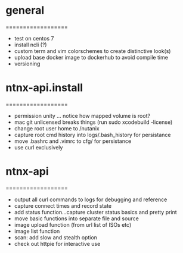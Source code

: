 
# general
==================
- test on centos 7
- install ncli (?)
- custom term and vim colorschemes to create distinctive look(s)
- upload base docker image to dockerhub to avoid compile time
- versioning

# ntnx-api.install
==================
- permission unity ... notice how mapped volume is root?
- mac git unlicensed breaks things (run sudo xcodebuild -license)
- change root user home to /nutanix
- capture root cmd history into logs/.bash_history for persistance
- move .bashrc and .vimrc to cfg/ for persistance
- use curl exclusively

# ntnx-api
==================
- output all curl commands to logs for debugging and reference
- capture connect times and record state
- add status function...capture cluster status basics and pretty print
- move basic functions into separate file and source
- image upload function (from url list of ISOs etc)
- image list function
- scan: add slow and stealth option
- check out httpie for interactive use
